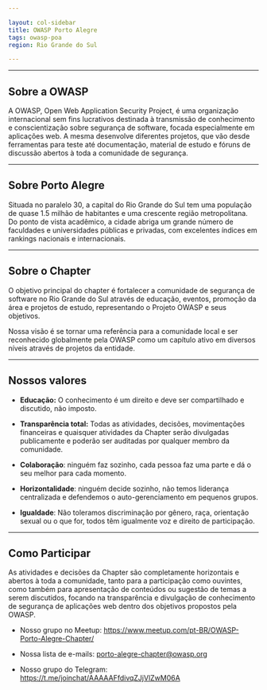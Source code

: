 ```yaml
---

layout: col-sidebar
title: OWASP Porto Alegre
tags: owasp-poa
region: Rio Grande do Sul

---
```


<div style='color:red;'>
</div>

***
## Sobre a OWASP
A OWASP, Open Web Application Security Project, é uma organização internacional sem fins lucrativos destinada à transmissão de conhecimento e conscientização sobre segurança de software, focada especialmente em aplicações web. A mesma desenvolve diferentes projetos, que vão desde ferramentas para teste até documentação, material de estudo e fóruns de discussão abertos à toda a comunidade de segurança.

***
## Sobre Porto Alegre
Situada no paralelo 30, a capital do Rio Grande do Sul tem uma população de quase 1.5 milhão de habitantes e uma crescente região metropolitana. Do ponto de vista acadêmico, a cidade abriga um grande número de faculdades e universidades públicas e privadas, com excelentes índices em rankings nacionais e internacionais.

***
## Sobre o Chapter
O objetivo principal do chapter é fortalecer a comunidade de segurança de software no Rio Grande do Sul através de educação, eventos, promoção da área e projetos de estudo, representando o Projeto OWASP e seus objetivos.

Nossa visão é se tornar uma referência para a comunidade local e ser reconhecido globalmente pela OWASP como um capítulo ativo em diversos níveis através de projetos da entidade.

***
## Nossos valores
* __Educação:__ O conhecimento é um direito e deve ser compartilhado e discutido, não imposto.

* __Transparência total:__ Todas as atividades, decisões, movimentações financeiras e quaisquer atividades da Chapter serão divulgadas publicamente e poderão ser auditadas por qualquer membro da comunidade.

* __Colaboração__: ninguém faz sozinho, cada pessoa faz uma parte e dá o seu melhor para cada momento.

* __Horizontalidade__: ninguém decide sozinho, não temos liderança centralizada e defendemos o auto-gerenciamento em pequenos grupos.

* __Igualdade__: Não toleramos discriminação por gênero, raça, orientação sexual ou o que for, todos têm igualmente voz e direito de participação.

***
## Como Participar
As atividades e decisões da Chapter são completamente horizontais e abertos à toda a comunidade, tanto para a participação como ouvintes, como também para apresentação de conteúdos ou sugestão de temas a serem discutidos, focando na transparência e divulgação de conhecimento de segurança de aplicações web dentro dos objetivos propostos pela OWASP. 

* Nosso grupo no Meetup: <https://www.meetup.com/pt-BR/OWASP-Porto-Alegre-Chapter/>

* Nossa lista de e-mails: <porto-alegre-chapter@owasp.org>

* Nosso grupo do Telegram: <https://t.me/joinchat/AAAAAFfdivqZJjVlZwM06A>

<!-- Standard Chapter Page Template
This is an example of a Project or Chapter page.
Please change these items to indicate the actual information you wish to present. In addition to this information, the 'front-matter' above the text should be modified to reflect your actual information.  An explanation of each of the front-matter items is below:

{front matter for this file}

```
- layout: This is the layout used by project and chapter pages.  You should leave this value as col-sidebar
- title: This is the title of your project or chapter page, usually the name.  For example, OWASP Zed Attack Proxy or OWASP Baltimore
- tags: This is a space-delimited list of tags you associate with your project or chapter.  If you are using tabs, at least one of these tags should be unique in order to be used in the tabs files (an example tab is included in this repo) 
- region: This is the region you are in according to our data
```

{copy for this file (index.md)}
Replace the text above the commented area with your information in the format below:
```
## Welcome
Include some information here about your chapter

## Participation
The Open Web Application Security Project (OWASP) is a nonprofit foundation that works to improve the security of software. All of our projects ,tools, documents, forums, and chapters are free and open to anyone interested in improving application security. 

Chapters are led by local leaders in accordance with the [Chapter Leader Handbook](/www-policy/rules-of-procedure/chapter-handbook). Financial contributions should only be made online using the authorized online donation button. To be a SPEAKER at ANY OWASP Chapter in the world simply review the [speaker agreement](/www-policy/speaker-agreement) and then contact the local chapter leader with details of what OWASP Project, independent research, or related software security topic you would like to present.

Everyone is welcome and encouraged to participate in our [Projects](/projects), [Local Chapters](/chapters), [Events](/events), [Online Groups](https://groups.google.com/a/owasp.com/){:target='_blank'}, and [Community Slack Channel](https://owasp.slack.com/){:target='_blank'}. We especially encourage diversity in all our initiatives. OWASP is a fantastic place to learn about application security, to network, and even to build your reputation as an expert. We also encourage you to be [become a member](/membership) or consider a [donation](/donate) to support our ongoing work.

## Local News
- Meeting Location
- Everyone is welcome to join us at our chapter meetings.

```
{info.md}

This separate file is where you should place links to your Google Group and Meetup page. It will be automatically rendered in the column sidebar.

{leaders.md}

Another separate file that should simply include each leaders name with mailto link as a list. It will also be automatically rendered in the column sidebar.

-->